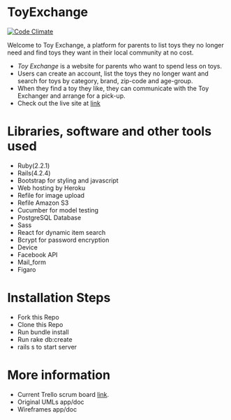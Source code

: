 # ToyExchange

[![Code Climate](https://codeclimate.com/repos/573b74cd9adb1227dc00ac63/badges/a2a6a1d5dc1dec887130/gpa.svg)](https://codeclimate.com/repos/573b74cd9adb1227dc00ac63/feed)

Welcome to Toy Exchange, a platform for parents to list toys they no longer need and find toys they want in their local community at no cost.
- _Toy Exchange_ is a website for parents who want to spend less on toys.
- Users can create an account, list the toys they no longer want and search for toys by category, brand, zip-code and age-group.
- When they find a toy they like, they can communicate with the Toy Exchanger and arrange for a pick-up.
- Check out the live site at [link](www.toyexchange.herokuapp.com.)

# Libraries, software and other tools used
- Ruby(2.2.1)
- Rails(4.2.4)
- Bootstrap for styling and javascript
- Web hosting by Heroku
- Refile for image upload
- Refile Amazon S3
- Cucumber for model testing
- PostgreSQL Database
- Sass
- React for dynamic item search
- Bcrypt for password encryption
- Device
- Facebook API
- Mail_form
- Figaro

# Installation Steps
- Fork this Repo
- Clone this Repo
- Run bundle install
- Run rake db:create
- rails s to start server

# More information
- Current Trello scrum board [link](https://trello.com/b/a4rL0m36/toyexchange#).
- Original UMLs app/doc
- Wireframes app/doc
